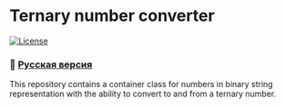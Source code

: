 # Ternary number converter
[![License](https://img.shields.io/badge/LICENSE-The%20Unlicense-green?style=flat-square)](/LICENSE)
### :small_orange_diamond: [Русская версия](https://github.com/averov90/ternary-number-converter/blob/master/README.md)

This repository contains a container class for numbers in binary string representation with the ability to convert to and from a ternary number.